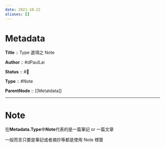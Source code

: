 ```yaml
---
date: 2021-10-22
aliases: []
---
```


# Metadata

**Title** :: Type 選項之 Note

**Author** :: #dPaulLai

**Status** :: #🌲

**Type** :: #Note

**ParentNode** :: [[Metatdata]]

---

# Note

在**Metadata.Type**中**Note**代表的是一篇筆記 or 一篇文章

一般而言只要是筆記或者摘抄等都是使用 Note 標簽
